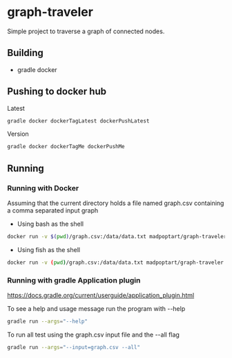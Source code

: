 # graph-traveler
Simple project to traverse a graph of connected nodes.

## Building
* gradle docker 

## Pushing to docker hub 
Latest
```bash 
gradle docker dockerTagLatest dockerPushLatest 
```
Version 
```bash 
gradle docker dockerTagMe dockerPushMe 
```

## Running 

### Running with Docker
Assuming that the current directory holds a file named graph.csv containing a comma separated input graph

* Using bash as the shell 
```bash
docker run -v $(pwd)/graph.csv:/data/data.txt madpoptart/graph-traveler --input /data/data.txt --all
```
* Using fish as the shell
```bash
docker run -v (pwd)/graph.csv:/data/data.txt madpoptart/graph-traveler --input /data/data.txt --all
```

### Running with gradle Application plugin
https://docs.gradle.org/current/userguide/application_plugin.html

To see a help and usage message run the program with --help
```bash
gradle run --args="--help"
```

To run all test using the graph.csv input file and the --all flag
```bash 
gradle run --args="--input=graph.csv --all"
```



